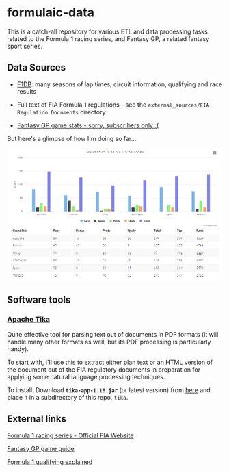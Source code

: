 # formulaic-data

This is a catch-all repository for various ETL and data processing tasks related to the Formula 1 racing series, and Fantasy GP, a related fantasy sport series.


## Data Sources

- [F1DB](http://www.f1db.de/): many seasons of lap times, circuit information, qualifying and race results

- Full text of FIA Formula 1 regulations - see the `external_sources/FIA Regulation Documents` directory

- [Fantasy GP game stats - sorry, subscribers only :(](https://fantasygp.com/stats/)

But here's a glimpse of how I'm doing so far...

![igno's Fantasy GP Points after Monaco 2018](/img/post-monaco-points.png)


## Software tools

### [Apache Tika](https://tika.apache.org/)
Quite effective tool for parsing text out of documents in PDF formats (it will handle many other formats as well, but its PDF processing is particularly handy).

To start with, I'll use this to extract either plan text or an HTML version of the document out of the FIA regulatory documents in preparation for applying some natural language processing techniques.

To install: Download **`tika-app-1.18.jar`** (or latest version) from [here](https://tika.apache.org/download.html) and place it in a subdirectory of this repo, `tika`.

## External links

[Formula 1 racing series - Official FIA Website](https://www.formula1.com/en.html)

[Fantasy GP game guide](https://fantasygp.com/about/help/)

[Formula 1 qualifying explained](https://www.thoughtco.com/developing-saga-of-formula1-qualifying-1347189)